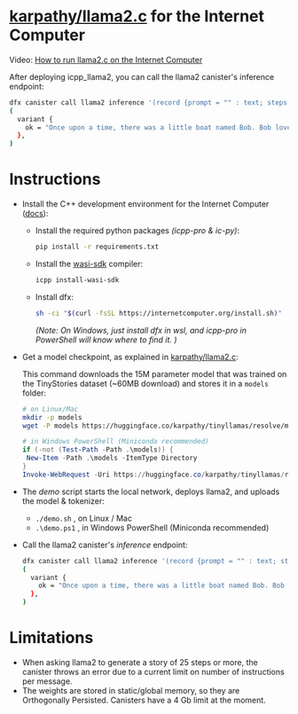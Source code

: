 # [karpathy/llama2.c](https://github.com/karpathy/llama2.c) for the Internet Computer

Video: [How to run llama2.c on the Internet Computer](https://www.loom.com/share/a065b678df63462fb2f637d1b550b5d2?sid=1aeee693-25c0-4d1f-be0c-8231b53eb742)

After deploying icpp_llama2, you can call the llama2 canister's inference endpoint:

```bash
dfx canister call llama2 inference '(record {prompt = "" : text; steps = 20 : nat64; temperature = 0.9 : float32; topp = 1.0 : float32;})'
(
  variant {
    ok = "Once upon a time, there was a little boat named Bob. Bob loved to float on the water"
  },
)
```

# Instructions

- Install the C++ development environment for the Internet Computer ([docs](https://docs.icpp.world/installation.html)):
  - Install the required python packages *(icpp-pro & ic-py)*:
    ```bash
    pip install -r requirements.txt
    ```
  - Install the [wasi-sdk](https://github.com/WebAssembly/wasi-sdk) compiler:
    ```bash
    icpp install-wasi-sdk
    ```
  - Install dfx:
    ```bash
    sh -ci "$(curl -fsSL https://internetcomputer.org/install.sh)"
    ```
    *(Note: On Windows, just install dfx in wsl, and icpp-pro in PowerShell will know where to find it. )*
    

- Get a model checkpoint, as explained in [karpathy/llama2.c](https://github.com/karpathy/llama2.c):

   This command downloads the 15M parameter model that was trained on the TinyStories dataset (~60MB download) and stores it in a `models` folder:

   ```bash
   # on Linux/Mac
   mkdir -p models
   wget -P models https://huggingface.co/karpathy/tinyllamas/resolve/main/stories15M.bin
   ```

   ```powershell
   # in Windows PowerShell (Miniconda recommended)
   if (-not (Test-Path -Path .\models)) {
    New-Item -Path .\models -ItemType Directory
   }
   Invoke-WebRequest -Uri https://huggingface.co/karpathy/tinyllamas/resolve/main/stories15M.bin -OutFile .\models\stories15M.bin
   ```

   

- The *demo* script starts the local network, deploys llama2, and uploads the model & tokenizer:
  - `./demo.sh`  , on Linux / Mac
  - `.\demo.ps1` , in Windows PowerShell (Miniconda recommended)


- Call the llama2 canister's *inference* endpoint:
  ```bash
  dfx canister call llama2 inference '(record {prompt = "" : text; steps = 20 : nat64; temperature = 0.9 : float32; topp = 1.0 : float32;})'
  (
    variant {
      ok = "Once upon a time, there was a little boat named Bob. Bob loved to float on the water"
    },
  )
  ```



# Limitations

- When asking llama2 to generate a story of 25 steps or more, the canister throws an error due to a current limit on number of instructions per message.
- The weights are stored in static/global memory, so they are Orthogonally Persisted. Canisters have a 4 Gb limit at the moment.
